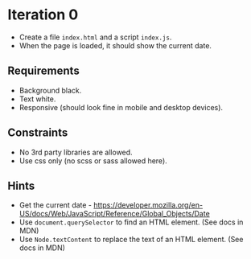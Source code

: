 # Iteration 0

* Create a file `index.html` and a script `index.js`.
* When the page is loaded, it should show the current date.

## Requirements
* Background black.
* Text white.
* Responsive (should look fine in mobile and desktop devices).

## Constraints
* No 3rd party libraries are allowed.
* Use css only (no scss or sass allowed here).

## Hints
* Get the current date - https://developer.mozilla.org/en-US/docs/Web/JavaScript/Reference/Global_Objects/Date
* Use `document.querySelector` to find an HTML element. (See docs in MDN)
* Use `Node.textContent` to replace the text of an HTML element. (See docs in MDN)
